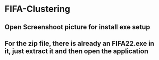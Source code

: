 # FIFA-Clustering
## Open Screenshoot picture for install exe setup
## For the zip file, there is already an FIFA22.exe in it, just extract it and then open the application
